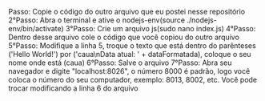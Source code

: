 Passo: Copie o código do outro arquivo que eu postei nesse repositório 2°Passo: Abra o terminal e ative o nodejs-env(source ./nodejs-env/bin/activate) 3°Passo: Crie um arquivo js(sudo nano index.js) 4°Passo: Dentro desse arquivo cole o código que você copiou do outro arquivo 5°Passo: Modifique a linha 5, troque o texto que está dentro do parênteses ('Hello World!') por ('caua\nData atual: ' + dataFormatada), coloque o seu nome onde está (caua) 6°Passo: Salve o arquivo 7°Passo: Abra seu navegador e digite "localhost:8026", o número 8000 é padrão, logo você coloca o número do seu computador, exemplo: 8013, 8002, etc. Você pode trocar modificando a linha 6 do arquivo
